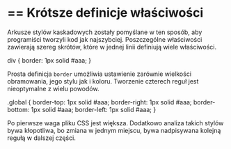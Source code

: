 ==
Krótsze definicje właściwości
==

Arkusze stylów kaskadowych zostały pomyślane w ten sposób, aby programiści tworzyli kod jak najszybciej. Poszczególne właściwości zawierają szereg skrótów, które w jednej linii definiują wiele właściwości.

div {
	border: 1px solid #aaa;
}

Prosta definicja `border` umożliwia ustawienie zarównie wielkości obramowania, jego stylu jak i koloru. Tworzenie czterech reguł jest nieoptymalne z wielu powodów.

.global {
	border-top: 1px solid #aaa;
	border-right: 1px solid #aaa;
	border-bottom: 1px solid #aaa;
	border-left: 1px solid #aaa;
}

Po pierwsze waga pliku CSS jest większa. Dodatkowo analiza takich stylów bywa kłopotliwa, bo zmiana w jednym miejscu, bywa nadpisywana kolejną regułą w dalszej części.